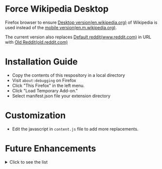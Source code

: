 # Force Wikipedia Desktop
Firefox browser to ensure [Desktop version(en.wikipedia.org)](https://en.wikipedia.org) of Wikipedia is used instead of the [mobile version(en.m.wikipedia.org)](https://en.m.wikipedia.org/).

The current version also replaces [Default reddit(www.reddit.com)](https://www.reddit.com) in URL with [Old Reddit(old.reddit.com)](https://old.reddit.com)

# Installation Guide
- Copy the contents of this respository in a local directory
- Visit `about:debugging` on Firefox
- Click "This Firefox" in the left menu.
- Click "Load Temporary Add-on."
- Select manifest.json file your extension directory

# Customization
- Edit the javascript in `content.js` file to add more replacements.

# Future Enhancements
<details>
<summary>Click to see the list</summary>

- [ ] Add configuration page to add more rules for URL string replacements
         - The code is already in place, but it does not work unless Node.js, npm & webextension-polyfill are installed
- [ ] Ensure the wikipedia mobile-to-desktop logic works for all wiki languages (check if replacing ".m.wikipedia.org" will work for all languages).
- [ ] [Submit this firefox addon](https://extensionworkshop.com/documentation/publish/submitting-an-add-on/)
- [ ] Make this work for Chrome & Edge
</details>

